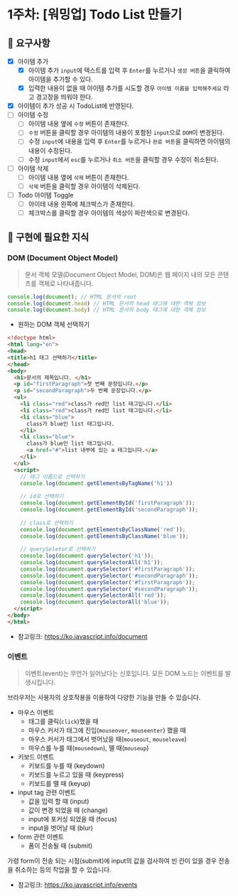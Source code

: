 # 1주차: [워밍업] Todo List 만들기

## 📣 요구사항

- [X] 아이템 추가
  - [X] 아이템 추가 `input`에 텍스트를 입력 후 `Enter`를 누르거나 `생성 버튼`을 클릭하여 아이템을 추가할 수 있다.
  - [X] 입력한 내용이 없을 때 아이템 추가를 시도할 경우 `아이템 이름을 입력해주세요` 라고 경고창을 띄워야 한다.
- [X] 아이템이 추가 성공 시 TodoList에 반영된다.
- [ ] 아이템 수정
  - [ ] 아이템 내용 옆에 `수정` 버튼이 존재한다.
  - [ ] `수정` 버튼을 클릭할 경우 아이템의 내용이 포함된 `input`으로 `DOM`이 변경된다.
  - [ ] 수정 `input`에 내용을 입력 후 `Enter`를 누르거나 `완료 버튼`을 클릭하면 아이템의 내용이 수정된다.
  - [ ] 수정 `input`에서 `esc`를 누르거나 `취소 버튼`을 클릭할 경우 수정이 취소된다.
- [ ] 아이템 삭제
  - [ ] 아이템 내용 옆에 `삭제` 버튼이 존재한다.
  - [ ] `삭제` 버튼을 클릭할 경우 아이템이 삭제된다.
- [ ] Todo 아이템 Toggle
  - [ ] 아이테 내용 왼쪽에 체크박스가 존재한다.
  - [ ] 체크박스를 클릭할 경우 아이템의 색상이 파란색으로 변경된다.
  
## 👀 구현에 필요한 지식

### DOM (Document Object Model) 

> 문서 객체 모델(Document Object Model, DOM)은 웹 페이지 내의 모든 콘텐츠를 객체로 나타내줍니다.

```js
console.log(document); // HTML 문서의 root
console.log(document.head) // HTML 문서의 head 태그에 대한 객체 정보
console.log(document.body) // HTML 문서의 body 태그에 대한 객체 정보
```

- 원하는 DOM 객체 선택하기
```html
<!doctype html>
<html lang="en">
<head>
<title>h1 태그 선택하기</title>
</head>
<body>
  <h1>문서의 제목입니다. </h1>
  <p id="firstParagraph">첫 번째 문장입니다.</p>
  <p id="secondParagraph">두 번째 문장입니다.</p>
  <ul>
    <li class="red">class가 red인 list 태그입니다.</li>
    <li class="red">class가 red인 list 태그입니다.</li>
    <li class="blue">
      class가 blue인 list 태그입니다.
    </li>
    <li class="blue">
      class가 blue인 list 태그입니다.
      <a href="#">list 내부에 있는 a 태그입니다.</a>      
    </li>
  </ul>
  <script>
    // 태그 이름으로 선택하기
    console.log(document.getElementsByTagName('h1'))
    
    // id로 선택하기
    console.log(document.getElementById('firstParagraph'));
    console.log(document.getElementById('secondParagraph'));
    
    // class로 선택하기
    console.log(document.getElementsByClassName('red'));
    console.log(document.getElementsByClassName('blue'));
    
    // querySeletor로 선택하기
    console.log(document.querySelector('h1'));
    console.log(document.querySelectorAll('h1'));
    console.log(document.querySelector('#firstParagraph'));
    console.log(document.querySelector('#secondParagraph'));
    console.log(document.querySelector('#firstParagraph'));
    console.log(document.querySelector('#secondParagraph'));
    console.log(document.querySelectorAll('red'));
    console.log(document.querySelectorAll('blue'));
  </script>
</body>
</html>
```

- 참고링크: https://ko.javascript.info/document

### 이벤트

> 이벤트(event)는 무언가 일어났다는 신호입니다. 모든 DOM 노드는 이벤트를 발생시킵니다.

브라우저는 사용자의 상호작용을 이용하여 다양한 기능을 만들 수 있습니다.

- 마우스 이벤트
  - 태그를 클릭(`click`)했을 때
  - 마우스 커서가 태그에 진입(`mouseover`, `mouseenter`) 했을 때
  - 마우스 커서가 태그에서 벗어났을 때(`mouseout`, `mouseleave`)
  - 마우스를 누를 때(`mousedown`), 뗄 때(`mouseup`)
- 키보드 이벤트
  - 키보드를 누를 때 (keydown)
  - 키보드를 누르고 있을 때 (keypress)
  - 키보드를 뗄 때 (keyup)
- input tag 관련 이벤트
  - 값을 입력 할 때 (input)
  - 값이 변경 되었을 때 (change)
  - input에 포커싱 되었을 때 (focus)
  - input을 벗어날 때 (blur)
- form 관련 이벤트
  - 폼이 전송될 때 (submit)

가령 form이 전송 되는 시점(submit)에 input의 값을 검사하여 빈 칸이 있을 경우 전송을 취소하는 등의 작업을 할 수 있습니다.

- 참고링크: https://ko.javascript.info/events



